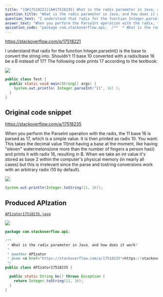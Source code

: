 ```yaml
---
title: "[Q#17518221][A#17518235] What is the radix parameter in Java, and how does it work?"
question_title: "What is the radix parameter in Java, and how does it work?"
question_text: "I understand that radix for the function Integer.parseInt() is the base to convert the string into. Shouldn't 11 base 10 converted with a radix/base 16 be a B instead of 17? The following code prints 17 according to the textbook:"
answer_text: "When you perform the ParseInt operation with the radix, the 11 base 16 is parsed as 17, which is a simple value. It is then printed as radix 10. You want: This takes the decimal value 11(not having a base at the moment, like having \"eleven\" watermelons(one more than the number of fingers a person has)) and prints it with radix 16, resulting in B. When we take an int value it's stored as base 2 within the computer's physical memory (in nearly all cases) but this is irrelevant since the parse and tostring conversions work with an arbitrary radix (10 by default)."
apization_code: "package com.stackoverflow.api;  /**  * What is the radix parameter in Java, and how does it work?  *  * @author APIzator  * @see <a href=\"https://stackoverflow.com/a/17518235\">https://stackoverflow.com/a/17518235</a>  */ public class APIzator17518235 {    public static String be() throws Exception {     return Integer.toString(11, 16);   } }"
---
```


https://stackoverflow.com/q/17518221

I understand that radix for the function Integer.parseInt() is the base to convert the string into. Shouldn&#x27;t 11 base 10 converted with a radix/base 16 be a B instead of 17?
The following code prints 17 according to the textbook:


<div class="code-logo"><img src="/stackoverflow.png" /></div>

```java
public class Test {
  public static void main(String[] args) {
    System.out.println( Integer.parseInt("11", 16) );
  }
}
```


## Original code snippet

https://stackoverflow.com/a/17518235

When you perform the ParseInt operation with the radix, the 11 base 16 is parsed as 17, which is a simple value. It is then printed as radix 10.
You want:
This takes the decimal value 11(not having a base at the moment, like having &quot;eleven&quot; watermelons(one more than the number of fingers a person has)) and prints it with radix 16, resulting in B.
When we take an int value it&#x27;s stored as base 2 within the computer&#x27;s physical memory (in nearly all cases) but this is irrelevant since the parse and tostring conversions work with an arbitrary radix (10 by default).

<div class="code-logo"><img src="/stackoverflow.png" /></div>

```java
System.out.println(Integer.toString(11, 16));
```

## Produced APIzation

[`APIzator17518235.java`](https://github.com/pasqualesalza/apization/raw/main/data/search/APIzator17518235.java)

<div class="code-logo"><img src="/apizator.png" /></div>

```java
package com.stackoverflow.api;

/**
 * What is the radix parameter in Java, and how does it work?
 *
 * @author APIzator
 * @see <a href="https://stackoverflow.com/a/17518235">https://stackoverflow.com/a/17518235</a>
 */
public class APIzator17518235 {

  public static String be() throws Exception {
    return Integer.toString(11, 16);
  }
}

```